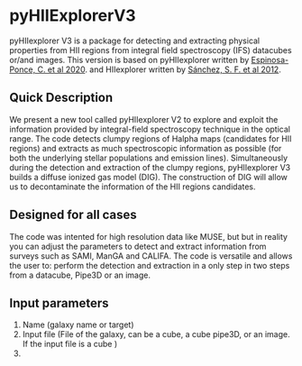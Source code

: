 # pyHIIExplorerV3

pyHIIexplorer V3 is a package for detecting and extracting physical properties from HII regions from integral field spectroscopy (IFS) datacubes or/and images. This version is based on pyHIIexplorer written by [Espinosa-Ponce, C. et al 2020](https://ui.adsabs.harvard.edu/abs/2020MNRAS.494.1622E/abstract). and HIIexplorer written by [Sánchez, S. F. et al 2012](https://ui.adsabs.harvard.edu/abs/2012A%26A...546A...2S/abstract).


## Quick Description

We present a new tool called pyHIIexplorer V2 to explore and exploit the information provided by integral-field spectroscopy technique in the optical range. The code detects clumpy regions of Halpha maps (candidates for HII regions) and extracts as much spectroscopic information as possible (for both the underlying stellar populations and emission lines). Simultaneously during the detection and extraction of the clumpy regions, pyHIIexplorer V3 builds a diffuse ionized gas model (DIG). The construction of DIG will allow us to decontaminate the information of the HII regions candidates. 

## Designed for all cases

The code was intented for high resolution data like MUSE, but but in reality you can adjust the parameters to detect and extract information from surveys such as SAMI, ManGA and CALIFA.
The code is versatile and allows the user to: perform the detection and extraction in a only step in two steps from a datacube, Pipe3D or an image.

## Input parameters

1. Name (galaxy name or target)
2. Input file (File of the galaxy, can be a cube, a cube pipe3D, or an image. If the input file is a cube )
3. 



